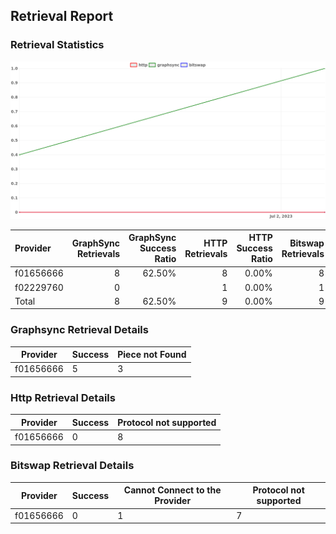 ## Retrieval Report
### Retrieval Statistics
<img src="https://raw.githubusercontent.com/data-preservation-programs/filplus-checker-assets/main/filecoin-project/filecoin-plus-large-datasets/issues/1052/1688370769984.png"/>

| Provider  | GraphSync Retrievals | GraphSync Success Ratio | HTTP Retrievals | HTTP Success Ratio | Bitswap Retrievals | Bitswap Success Ratio |
| :-------- | -------------------: | ----------------------: | --------------: | -----------------: | -----------------: | --------------------: |
| f01656666 |                    8 |                  62.50% |               8 |              0.00% |                  8 |                 0.00% |
| f02229760 |                    0 |                         |               1 |              0.00% |                  1 |                 0.00% |
| Total     |                    8 |                  62.50% |               9 |              0.00% |                  9 |                 0.00% |

### Graphsync Retrieval Details
| Provider  | Success | Piece not Found |
| --------- | ------- | --------------- |
| f01656666 | 5       | 3               |

### Http Retrieval Details
| Provider  | Success | Protocol not supported |
| --------- | ------- | ---------------------- |
| f01656666 | 0       | 8                      |

### Bitswap Retrieval Details
| Provider  | Success | Cannot Connect to the Provider | Protocol not supported |
| --------- | ------- | ------------------------------ | ---------------------- |
| f01656666 | 0       | 1                              | 7                      |
